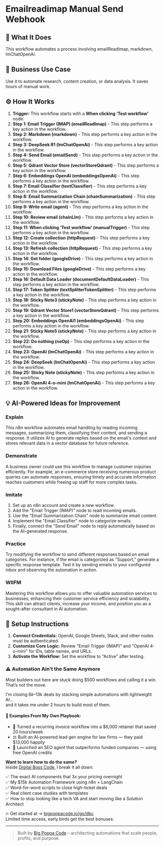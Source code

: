 # Emailreadimap Manual Send Webhook

## 🚀 What It Does
This workflow automates a process involving emailReadImap, markdown, lmChatOpenAi.

## 💼 Business Use Case
Use it to automate research, content creation, or data analysis. It saves hours of manual work.

## ⚙️ How It Works
1.  **Trigger:** This workflow starts with a **When clicking ‘Test workflow’** node.
2. **Step 1: Email Trigger (IMAP) (emailReadImap)** - This step performs a key action in the workflow.
3. **Step 2: Markdown (markdown)** - This step performs a key action in the workflow.
4. **Step 3: DeepSeek R1 (lmChatOpenAi)** - This step performs a key action in the workflow.
5. **Step 4: Send Email (emailSend)** - This step performs a key action in the workflow.
6. **Step 5: Qdrant Vector Store (vectorStoreQdrant)** - This step performs a key action in the workflow.
7. **Step 6: Embeddings OpenAI (embeddingsOpenAi)** - This step performs a key action in the workflow.
8. **Step 7: Email Classifier (textClassifier)** - This step performs a key action in the workflow.
9. **Step 8: Email Summarization Chain (chainSummarization)** - This step performs a key action in the workflow.
10. **Step 9: Write email (agent)** - This step performs a key action in the workflow.
11. **Step 10: Review email (chainLlm)** - This step performs a key action in the workflow.
12. **Step 11: When clicking ‘Test workflow’ (manualTrigger)** - This step performs a key action in the workflow.
13. **Step 12: Create collection (httpRequest)** - This step performs a key action in the workflow.
14. **Step 13: Refresh collection (httpRequest)** - This step performs a key action in the workflow.
15. **Step 14: Get folder (googleDrive)** - This step performs a key action in the workflow.
16. **Step 15: Download Files (googleDrive)** - This step performs a key action in the workflow.
17. **Step 16: Default Data Loader (documentDefaultDataLoader)** - This step performs a key action in the workflow.
18. **Step 17: Token Splitter (textSplitterTokenSplitter)** - This step performs a key action in the workflow.
19. **Step 18: Sticky Note3 (stickyNote)** - This step performs a key action in the workflow.
20. **Step 19: Qdrant Vector Store1 (vectorStoreQdrant)** - This step performs a key action in the workflow.
21. **Step 20: Embeddings OpenAI1 (embeddingsOpenAi)** - This step performs a key action in the workflow.
22. **Step 21: Sticky Note5 (stickyNote)** - This step performs a key action in the workflow.
23. **Step 22: Do nothing (noOp)** - This step performs a key action in the workflow.
24. **Step 23: OpenAI (lmChatOpenAi)** - This step performs a key action in the workflow.
25. **Step 24: DeepSeek (lmChatOpenAi)** - This step performs a key action in the workflow.
26. **Step 25: Sticky Note (stickyNote)** - This step performs a key action in the workflow.
27. **Step 26: OpenAI 4-o-mini (lmChatOpenAi)** - This step performs a key action in the workflow.

## 💡 AI-Powered Ideas for Improvement
### Explain
This n8n workflow automates email handling by reading incoming messages, summarizing them, classifying their content, and sending a response. It utilizes AI to generate replies based on the email's context and stores relevant data in a vector database for future reference.

### Demonstrate
A business owner could use this workflow to manage customer inquiries efficiently. For example, an e-commerce store receiving numerous product queries can automate responses, ensuring timely and accurate information reaches customers while freeing up staff for more complex tasks.

### Imitate
1. Set up an n8n account and create a new workflow.
2. Add the "Email Trigger (IMAP)" node to read incoming emails.
3. Use the "Email Summarization Chain" node to summarize email content.
4. Implement the "Email Classifier" node to categorize emails.
5. Finally, connect the "Send Email" node to reply automatically based on the AI-generated response.

### Practice
Try modifying the workflow to send different responses based on email categories. For instance, if the email is categorized as "Support," generate a specific response template. Test it by sending emails to your configured inbox and observing the automation in action.

### WIIFM
Mastering this workflow allows you to offer valuable automation services to businesses, enhancing their customer service efficiency and scalability. This skill can attract clients, increase your income, and position you as a sought-after consultant in AI automation.

## 🔧 Setup Instructions
1. **Connect Credentials:** OpenAI, Google Sheets, Slack, and other nodes must be authenticated.
2. **Customize Core Logic:** Review "Email Trigger (IMAP)" and "OpenAI 4-o-mini" for IDs, table names, and URLs.
3. **Activate the Workflow:** Set the workflow to "Active" after testing.

### ⚠️ Automation Ain’t the Same Anymore

Most builders out here are stuck doing $500 workflows and calling it a win.  
That’s not the move.  

I'm closing $6k–$13k deals by stacking simple automations with lightweight AI...  
and it takes me under 2 hours to build most of them.

#### 🧠 Examples From My Own Playbook:
- 🔁 Turned a recurring invoice workflow into a $6,000 retainer that saved 20 hours/week  
- ⚖️ Built an AI-powered lead gen engine for law firms — they paid $13,000 happily  
- 🚀 Launched an SEO agent that outperforms funded companies — using free OpenAI credits  

**Want to learn how to do the same?**  
Inside [Digital Boss Code](https://bigpoppacode.io/go/dbc), I break it all down:

✅ The exact AI components that 3x your pricing overnight  
✅ My $15k Automation Framework using n8n + LangChain  
✅ Word-for-word scripts to close high-ticket deals  
✅ Real client case studies with templates  
✅ How to stop looking like a tech VA and start moving like a Solution Architect  

🔥 Get started at → [bigpoppacode.io/go/dbc](https://bigpoppacode.io/go/dbc)  
Limited time access, early birds get the best bonuses.

---
> Built by [Big Poppa Code](https://bigpoppacode.io) – architecting automations that scale people, profits, and purpose.

